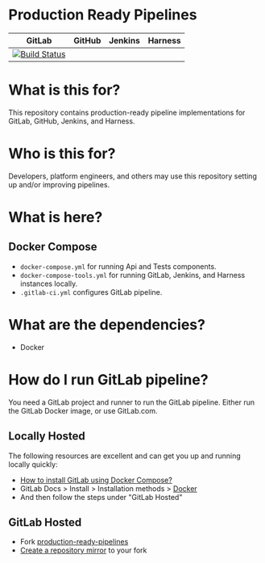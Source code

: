 # Production Ready Pipelines

| GitLab | GitHub | Jenkins | Harness |
| ------ | ------ | ------- | ------- |
| [![Build Status](https://gitlab.com/Rjae/production-ready-pipelines/-/jobs/artifacts/master/raw/.ignored/coverage-reports/badge_combined.svg?job=test)](https://production-ready-pipelines-rjae-b1b991fe5be258c306785611c6e0f6d.gitlab.io/) |

# What is this for?

This repository contains production-ready pipeline implementations for GitLab, GitHub, Jenkins, and Harness.

# Who is this for?

Developers, platform engineers, and others may use this repository setting up and/or improving pipelines.

# What is here?

## Docker Compose

- `docker-compose.yml` for running Api and Tests components.
- `docker-compose-tools.yml` for running GitLab, Jenkins, and Harness instances locally.
- `.gitlab-ci.yml` configures GitLab pipeline.

# What are the dependencies?

- Docker

# How do I run GitLab pipeline?

You need a GitLab project and runner to run the GitLab pipeline. Either run the GitLab Docker image, or use GitLab.com.

## Locally Hosted

The following resources are excellent and can get you up and running locally quickly:

- [How to install GitLab using Docker Compose?](https://www.czerniga.it/2021/11/14/how-to-install-gitlab-using-docker-compose/)
- GitLab Docs > Install > Installation methods > [Docker](https://docs.gitlab.com/ee/install/docker.html)
- And then follow the steps under "GitLab Hosted"

## GitLab Hosted

- Fork [production-ready-pipelines](https://github.com/appshapes-org/production-ready-pipelines)
- [Create a repository mirror](https://docs.gitlab.com/ee/user/project/repository/mirror/#create-a-repository-mirror) to your fork
